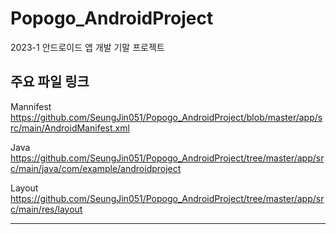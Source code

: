 # Popogo_AndroidProject
2023-1 안드로이드 앱 개발 기말 프로젝트

 ## 주요 파일 링크
 
Mannifest
    https://github.com/SeungJin051/Popogo_AndroidProject/blob/master/app/src/main/AndroidManifest.xml

Java
    https://github.com/SeungJin051/Popogo_AndroidProject/tree/master/app/src/main/java/com/example/androidproject
    
Layout
    https://github.com/SeungJin051/Popogo_AndroidProject/tree/master/app/src/main/res/layout
<hr>
